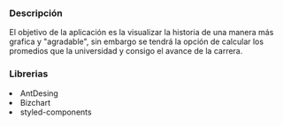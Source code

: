 <h3>
Descripción
</h3>
<p>
El objetivo de la aplicación es la visualizar la historia de una manera más grafica y "agradable", 
sin embargo  se tendrá la opción de calcular los promedios que la universidad y consigo el avance de la carrera.
<p>
<h3>
Librerias
</h3>
<li>
    AntDesing
</li>
<li>
    Bizchart
</li>
<li>
    styled-components
</li>